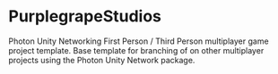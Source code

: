 # PurplegrapeStudios
Photon Unity Networking First Person / Third Person multiplayer game project template. Base template for branching of on other multiplayer projects using the Photon Unity Network package.
